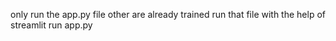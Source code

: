 only run the app.py file other are already trained
run that file with the help of streamlit run app.py

